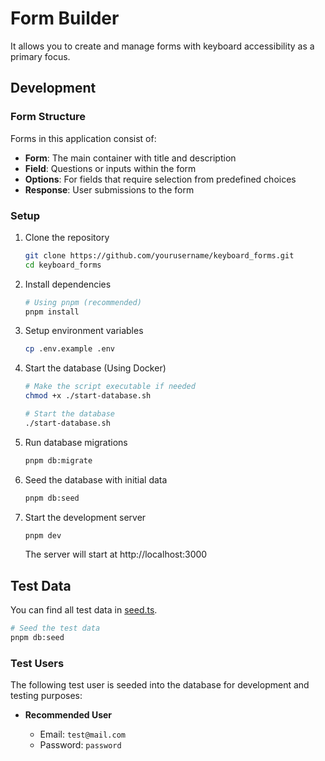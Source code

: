 # Form Builder

It allows you to create and manage forms with keyboard accessibility as a primary focus.

## Development

### Form Structure

Forms in this application consist of:

- **Form**: The main container with title and description
- **Field**: Questions or inputs within the form
- **Options**: For fields that require selection from predefined choices
- **Response**: User submissions to the form

### Setup

1. Clone the repository

   ```bash
   git clone https://github.com/yourusername/keyboard_forms.git
   cd keyboard_forms
   ```

2. Install dependencies

   ```bash
   # Using pnpm (recommended)
   pnpm install
   ```

3. Setup environment variables

   ```bash
   cp .env.example .env
   ```

4. Start the database (Using Docker)

   ```bash
   # Make the script executable if needed
   chmod +x ./start-database.sh

   # Start the database
   ./start-database.sh
   ```

5. Run database migrations

   ```bash
   pnpm db:migrate
   ```

6. Seed the database with initial data

   ```bash
   pnpm db:seed
   ```

7. Start the development server

   ```bash
   pnpm dev
   ```

   The server will start at http://localhost:3000

## Test Data

You can find all test data in [seed.ts](./seed.ts).

```bash
# Seed the test data
pnpm db:seed
```

### Test Users

The following test user is seeded into the database for development and testing purposes:

- **Recommended User**

  - Email: `test@mail.com`
  - Password: `password`
